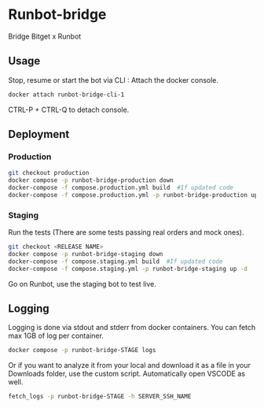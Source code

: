 # Runbot-bridge

Bridge Bitget x Runbot

## Usage
Stop, resume or start the bot via CLI :
Attach the docker console.
```bash
docker attach runbot-bridge-cli-1
```
CTRL-P + CTRL-Q to detach console.

## Deployment
### Production
```bash
git checkout production
docker compose -p runbot-bridge-production down
docker-compose -f compose.production.yml build  #If updated code
docker-compose -f compose.production.yml -p runbot-bridge-production up -d 
```


### Staging 
Run the tests (There are some tests passing real orders and mock ones).
```bash
git checkout <RELEASE NAME>
docker compose -p runbot-bridge-staging down
docker-compose -f compose.staging.yml build  #If updated code
docker-compose -f compose.staging.yml -p runbot-bridge-staging up -d
```
Go on Runbot, use the staging bot to test live.

## Logging
Logging is done via stdout and stderr from docker containers.
You can fetch max 1GB of log per container.
```bash
docker compose -p runbot-bridge-STAGE logs 
```
Or if you want to analyze it from your local and download it as a file in your Downloads folder, use the custom script.
Automatically open VSCODE as well.
```bash
fetch_logs -p runbot-bridge-STAGE -h SERVER_SSH_NAME
```

